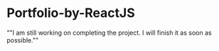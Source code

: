 # Portfolio-by-ReactJS
""I am still working on completing the project. I will finish it as soon as possible.""
